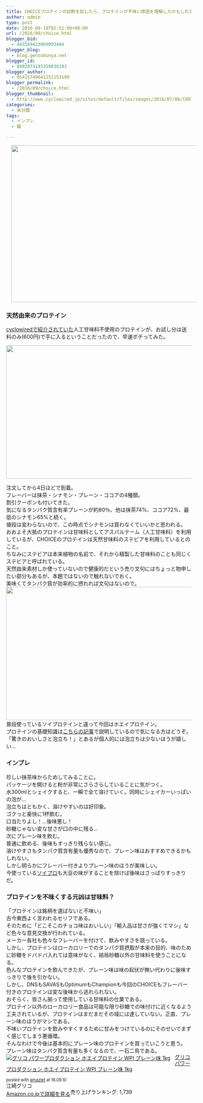 ```yaml
---
title: CHOICEプロテインの試飲を試したら、プロテインが不味い原因を理解したかもしれない
author: admin
type: post
date: 2016-09-10T02:51:00+00:00
url: /2016/09/choice.html
blogger_bid:
  - 443169423969093484
blogger_blog:
  - blog.gensobunya.net
blogger_id:
  - 8992073183359839193
blogger_author:
  - 05415749641252153199
blogger_permalink:
  - /2016/09/choice.html
blogger_thumbnail:
  - http://www.cyclowired.jp/sites/default/files/images/2016/07/08/CHOICE-GOOOOOLDEN-WHEY007.jpg
categories:
  - 未分類
tags:
  - インプレ
  - 飯

---
```

<div class="separator" style="clear: both; text-align: center;">
  <a href="http://www.cyclowired.jp/sites/default/files/images/2016/07/08/CHOICE-GOOOOOLDEN-WHEY007.jpg" imageanchor="1" style="margin-left: 1em; margin-right: 1em;"><img border="0" src="http://www.cyclowired.jp/sites/default/files/images/2016/07/08/CHOICE-GOOOOOLDEN-WHEY007.jpg" height="426" width="640" /></a>
</div>



### 天然由来のプロテイン

<a href="http://www.cyclowired.jp/lifenews/node/203989" target="_blank">cyclowiredで紹介されていた</a>人工甘味料不使用のプロテインが、お試し分は送料のみ(600円)で手に入るということだったので、早速ポチってみた。

<div>
</div>

<div class="separator" style="clear: both; text-align: center;">
  <img border="0" height="362" src="https://blog.gensobunya.net/wp-content/uploads/2016/09/DSC_0142.jpg" width="640" />
</div>

<div>
  </p>

  <div>
  </div>

  <div>
    注文してから4日ほどで到着。
  </div>

  <div>
    フレーバーは抹茶・シナモン・プレーン・ココアの4種類。
  </div>

  <div>
    割引クーポンも付いてきた。
  </div>

  <div>
  </div>

  <div>
    気になるタンパク質含有率プレーンが約80％、他は抹茶74%、ココア72%、最低のシナモン65%と続く。
  </div>

  <div>
    値段は変わらないので、この時点でシナモンは買わなくていいかと思われる。
  </div>

  <div>
  </div>
</div>

<div>
  おおよそ大抵のプロテインは甘味料としてアスパルテーム（人工甘味料）を利用しているが、CHOICEのプロテインは天然甘味料のステビアを利用しているとのこと。
</div>

<div>
  ちなみにステビアは本来植物の名前で、それから精製した甘味料のことも同じくステビアと呼ばれている。
</div>

<div>
</div>

<div>
  天然由来素材しか使っていないので健康的だという売り文句にはちょっと物申したい部分もあるが、本題ではないので触れないでおく。
</div>

<div>
  美味くてタンパク質が効率的に摂れれば文句はないので。
</div>

<div>
</div>

<div class="separator" style="clear: both; text-align: center;">
  <img border="0" height="362" src="https://blog.gensobunya.net/wp-content/uploads/2016/09/DSC_0144.jpg" width="640" />
</div>

<div>
</div>

<div>
  普段使っているソイプロテインと違って今回はホエイプロテイン。
</div>

<div>
  プロテインの基礎知識は<a href="https://blog.gensobunya.net/2016/02/blog-post.html" target="_blank">こちらの記事</a>で説明しているので気になる方はどうぞ。
</div>

<div>
</div>

<div>
  「驚きのおいしさと泡立ち！」とあるが個人的には泡立ちは少ないほうが嬉しい…
</div>

<div>
</div>

### インプレ

<div>
  珍しい抹茶味からためしてみることに。
</div>

<div>
  パッケージを開けると粉が非常にさらさらしていることに気がつく。
</div>

<div>
</div>

<div>
  水300mlとシェイクすると、一瞬で全て溶けていく。同時にシェイカーいっぱいの泡が…
</div>

<div>
  泡立ちはともかく、溶けやすいのは好印象。
</div>

<div>
</div>

<div>
  ゴクっと豪快に1杯飲む。
</div>

<div>
</div>

<div>
</div>

<div>
</div>

<div>
</div>

<div>
</div>

<div>
</div>

<div>
</div>

<div>
</div>

<div>
  口当たりよし！…後味悪し！
</div>

<div>
  砂糖じゃない変な甘さが口の中に残る…
</div>

<div>
</div>

<div>
</div>

<div>
</div>

<div>
</div>

<div>
  次にプレーン味を飲む。
</div>

<div>
</div>

<div>
</div>

<div>
  普通に飲める、後味もすっきり残らない感じ。
</div>

<div>
  溶けやすさもタンパク質含有量も優秀なので、プレーン味はおすすめできるかもしれない。
</div>

<div>
</div>

<div>
  しかし明らかにフレーバー付きよりプレーン味のほうが美味しい。
</div>

<div>
  今使っている<a href="http://amzn.to/2ceAC4l" target="_blank">ソイプロ</a>も大豆の味がすることを除けば後味はさっぱりすっきりだ。
</div>

<div>
</div>

### プロテインを不味くする元凶は甘味料？

<div>
  「プロテインは銘柄を選ばないと不味い」
</div>

<div>
  古今東西よく言われるセリフである。
</div>

<div>
</div>

<div>
  そのために「どこそこのチョコ味はおいしい」「輸入品は甘さが強くてマシ」など色々な意見交換が行われている。
</div>

<div>
</div>

<div>
  メーカー各社も色々なフレーバーを付けて、飲みやすさを競っている。
</div>

<div>
  しかし、プロテインはローカロリーでのタンパク質摂取が本来の目的、味のために砂糖をドバドバ入れては意味がなく、結局砂糖以外の甘味料を使うことになる。
</div>

<div>
</div>

<div>
  色んなプロテインを飲んできたが、プレーン味は味の起伏が無い代わりに後味すっきりで後を引かない。
</div>

<div>
</div>

<div>
  しかし、DNSもSAVASもOptimumもChampionも今回のCHOICEもフレーバー付きのプロテインは変な後味から逃れられない。
</div>

<div>
  おそらく、皆さん揃って使用している甘味料の仕業である。
</div>

<div>
</div>

<div>
  プロテイン以外のローカロリー食品は可能な限り砂糖での味付けに近くなるよう工夫されているが、プロテインはまだまだその域には達していない。正直、プレーン味のほうがマシである。
</div>

<div>
</div>

<div>
  不味いプロテインを飲みやすくするために甘みをつけているのにそのせいでまずく感じてしまう悪循環。
</div>

<div>
</div>

<div>
  そんなわけで今後は基本的にプレーン味のプロテインを買っていこうと思う。
</div>

<div>
  プレーン味はタンパク質含有量も多くなるので、一石二鳥である。
</div>

<div>
</div>

<div>
</div>

<div>
</div>

<div>
</div>

<div>
</div>

<div class="amazlet-box" style="margin-bottom: 0px;">
  <div class="amazlet-image" style="float: left; margin: 0px 12px 1px 0px;">
    <a href="http://www.amazon.co.jp/exec/obidos/ASIN/B004MWQUZG/gensobunya-22/ref=nosim/" name="amazletlink" target="_blank"><img alt="グリコ パワープロダクション ホエイプロテイン WPI プレーン味 1kg" src="https://images-fe.ssl-images-amazon.com/images/I/51qcULvXllL._SL160_.jpg" style="border: none;" /></a>
  </div>

  <div class="amazlet-info" style="line-height: 120%; margin-bottom: 10px;">
    <div class="amazlet-name" style="line-height: 120%; margin-bottom: 10px;">
<a href="http://www.amazon.co.jp/exec/obidos/ASIN/B004MWQUZG/gensobunya-22/ref=nosim/" name="amazletlink" target="_blank">グリコ パワープロダクション ホエイプロテイン WPI プレーン味 1kg</a></p>

<div class="amazlet-powered-date" style="font-size: 80%; line-height: 120%; margin-top: 5px;">
  posted with <a href="http://www.amazlet.com/" target="_blank" title="amazlet">amazlet</a> at 16.09.10
</div>


<div class="amazlet-detail">
江崎グリコ <br /> 売り上げランキング: 1,739


<div class="amazlet-sub-info" style="float: left;">
<div class="amazlet-link" style="margin-top: 5px;">
  <a href="http://www.amazon.co.jp/exec/obidos/ASIN/B004MWQUZG/gensobunya-22/ref=nosim/" name="amazletlink" target="_blank">Amazon.co.jpで詳細を見る</a>
</div>

  </div>

  <div class="amazlet-footer" style="clear: left;">
  </div>
</div>